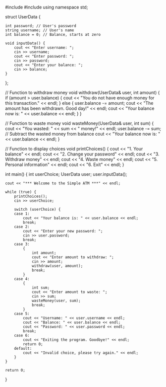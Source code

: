 #include<iostream>
#include<string>
using namespace std;

struct UserData {

    int password; // User's password
    string username; // User's name
    int balance = 0; // Balance, starts at zero

    void inputData() {
        cout << "Enter username: "; 
        cin >> username;
        cout << "Enter password: "; 
        cin >> password;
        cout << "Enter your balance: "; 
        cin >> balance;
    }
};

// Function to withdraw money
void withdraw(UserData& user, int amount) {
    if (amount > user.balance) {
        cout << "You do not have enough money for this transaction." << endl;
    } else {
        user.balance -= amount;
        cout << "The amount has been withdrawn. Good day!" << endl;
        cout << "Your balance now is: " << user.balance << endl;
    }
}

// Function to waste money
void wasteMoney(UserData& user, int sum) {
    cout << "You wasted: " << sum << " money!" << endl;
    user.balance -= sum;  // Subtract the wasted money from balance
    cout << "Your balance now is: " << user.balance << endl;
}

// Function to display choices
void printChoices() {
    cout << "1. Your balance" << endl;
    cout << "2. Change your password" << endl;
    cout << "3. Withdraw money" << endl;
    cout << "4. Waste money" << endl;
    cout << "5. Personal information" << endl;
    cout << "6. Exit" << endl;
}

int main() {
    int userChoice;
    UserData user;
    user.inputData();

    cout << "*** Welcome to the Simple ATM ***" << endl;

    while (true) {
        printChoices();
        cin >> userChoice;

        switch (userChoice) {
        case 1:
            cout << "Your balance is: " << user.balance << endl;
            break;
        case 2:
            cout << "Enter your new password: ";
            cin >> user.password;
            break;
        case 3:
            {
                int amount;
                cout << "Enter amount to withdraw: ";
                cin >> amount;
                withdraw(user, amount);
                break;
            }
        case 4:
            {
                int sum;
                cout << "Enter amount to waste: ";
                cin >> sum;
                wasteMoney(user, sum);
                break;
            }
        case 5:
            cout << "Username: " << user.username << endl;
            cout << "Balance: " << user.balance << endl;
            cout << "Password: " << user.password << endl;
            break;
        case 6:
            cout << "Exiting the program. Goodbye!" << endl;
            return 0;
        default:
            cout << "Invalid choice, please try again." << endl;
        }
    }

    return 0;
}
